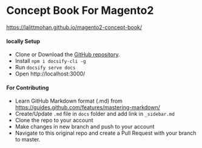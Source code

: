 # Concept Book For Magento2

https://lalittmohan.github.io/magento2-concept-book/

#### locally Setup

- Clone or Download the [GitHub repository](https://github.com/lalittmohan/magento2-concept-book).
- Install `npm i docsify-cli -g`
- Run `docsify serve docs`
- Open http://localhost:3000/

#### For Contributing

- Learn GitHub Markdown format (.md) from https://guides.github.com/features/mastering-markdown/
- Create/Update `.md` file in `docs` folder and add link in `_sidebar.md`
- Clone the repo to your account
- Make changes in new branch and push to your account
- Navigate to this original repo and create a Pull Request with your branch to master.
